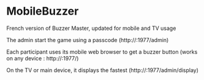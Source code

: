 MobileBuzzer
============

French version of Buzzer Master, updated for mobile and TV usage

The admin start the game using a passcode (http://<url>:1977/admin)

Each participant uses its mobile web browser to get a buzzer button (works on any device : http://<url>:1977/)

On the TV or main device, it displays the fastest  (http://<url>:1977/admin/display)
